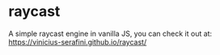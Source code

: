 # raycast

A simple raycast engine in vanilla JS, you can check it out at:
https://vinicius-serafini.github.io/raycast/
